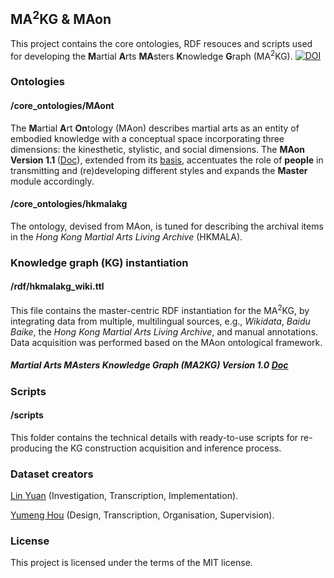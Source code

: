 ## MA<sup>2</sup>KG & MAon

This project contains the core ontologies, RDF resouces and scripts used for developing the <strong>M</strong>artial <strong>A</strong>rts <strong>MA</strong>sters <strong>K</strong>nowledge <strong>G</strong>raph (MA<sup>2</sup>KG).
[![DOI](https://zenodo.org/badge/547032994.svg)](https://zenodo.org/badge/latestdoi/547032994)

### Ontologies

#### /core_ontologies/MAont

The <strong>M</strong>artial <strong>A</strong>rt <strong>On</strong>tology (MAon) describes martial arts as an entity of embodied knowledge with a conceptual space incorporating three dimensions: the kinesthetic, stylistic, and social dimensions. 
The <strong>MAon Version 1.1 </strong> ([Doc](https://purl.org/maont/techCorpus)), extended from its [basis](https://github.com/renie26/ont), accentuates the role of <b>people</b> in transmitting and (re)developing different styles and expands the <b>Master</b> module accordingly.


#### /core_ontologies/hkmalakg
The ontology, devised from MAon, is tuned for describing the archival items in the *Hong Kong Martial Arts Living Archive* (HKMALA).

### Knowledge graph (KG) instantiation

#### /rdf/hkmalakg_wiki.ttl

This file contains the master-centric RDF instantiation for the MA<sup>2</sup>KG, by integrating data from multiple, multilingual sources, e.g., *Wikidata*, *Baidu Baike*, the *Hong Kong Martial Arts Living Archive*, and manual annotations. Data acquisition was performed based on the MAon ontological framework. 
##### Martial Arts MAsters Knowledge Graph (MA2KG) Version 1.0 [Doc](https://EncodingActs.github.io/doc/MA2KG/extract.html)

### Scripts

#### /scripts
This folder contains the technical details with ready-to-use scripts for re-producing the KG construction acquisition and inference process. 

### Dataset creators
[Lin Yuan](https://people.epfl.ch/lin.yuan/?lang=en) (Investigation, Transcription, Implementation).

[Yumeng Hou](https://renie26.github.io/homepage.github.io/) (Design, Transcription, Organisation, Supervision).

### License
This project is licensed under the terms of the MIT license.

